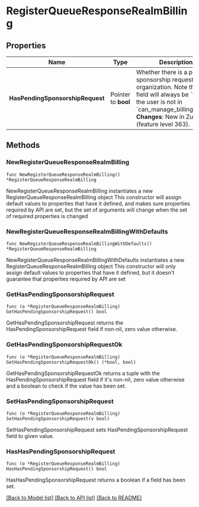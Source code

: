 # RegisterQueueResponseRealmBilling

## Properties

Name | Type | Description | Notes
------------ | ------------- | ------------- | -------------
**HasPendingSponsorshipRequest** | Pointer to **bool** | Whether there is a pending sponsorship request for the organization. Note that this field will always be &#x60;false&#x60; if the user is not in &#x60;can_manage_billing_group&#x60;.  **Changes**: New in Zulip 10.0 (feature level 363).  | [optional] 

## Methods

### NewRegisterQueueResponseRealmBilling

`func NewRegisterQueueResponseRealmBilling() *RegisterQueueResponseRealmBilling`

NewRegisterQueueResponseRealmBilling instantiates a new RegisterQueueResponseRealmBilling object
This constructor will assign default values to properties that have it defined,
and makes sure properties required by API are set, but the set of arguments
will change when the set of required properties is changed

### NewRegisterQueueResponseRealmBillingWithDefaults

`func NewRegisterQueueResponseRealmBillingWithDefaults() *RegisterQueueResponseRealmBilling`

NewRegisterQueueResponseRealmBillingWithDefaults instantiates a new RegisterQueueResponseRealmBilling object
This constructor will only assign default values to properties that have it defined,
but it doesn't guarantee that properties required by API are set

### GetHasPendingSponsorshipRequest

`func (o *RegisterQueueResponseRealmBilling) GetHasPendingSponsorshipRequest() bool`

GetHasPendingSponsorshipRequest returns the HasPendingSponsorshipRequest field if non-nil, zero value otherwise.

### GetHasPendingSponsorshipRequestOk

`func (o *RegisterQueueResponseRealmBilling) GetHasPendingSponsorshipRequestOk() (*bool, bool)`

GetHasPendingSponsorshipRequestOk returns a tuple with the HasPendingSponsorshipRequest field if it's non-nil, zero value otherwise
and a boolean to check if the value has been set.

### SetHasPendingSponsorshipRequest

`func (o *RegisterQueueResponseRealmBilling) SetHasPendingSponsorshipRequest(v bool)`

SetHasPendingSponsorshipRequest sets HasPendingSponsorshipRequest field to given value.

### HasHasPendingSponsorshipRequest

`func (o *RegisterQueueResponseRealmBilling) HasHasPendingSponsorshipRequest() bool`

HasHasPendingSponsorshipRequest returns a boolean if a field has been set.


[[Back to Model list]](../README.md#documentation-for-models) [[Back to API list]](../README.md#documentation-for-api-endpoints) [[Back to README]](../README.md)


